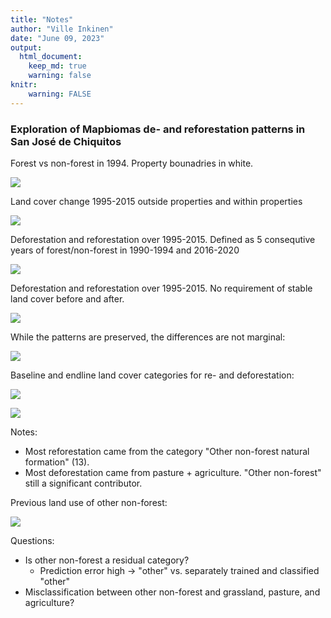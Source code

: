 ```yaml
---
title: "Notes"
author: "Ville Inkinen"
date: "June 09, 2023"
output:
  html_document:
    keep_md: true
    warning: false
knitr:
    warning: FALSE
---
```


### Exploration of Mapbiomas de- and reforestation patterns in San José de Chiquitos


Forest vs non-forest in 1994. Property bounadries in white.

![](C:/Users/ville/Dropbox/Projects/BIOADD/output/html/index_files/figure-html/unnamed-chunk-1-1.png)<!-- -->

Land cover change 1995-2015 outside properties and within properties

![](C:/Users/ville/Dropbox/Projects/BIOADD/output/html/index_files/figure-html/unnamed-chunk-2-1.png)<!-- -->


Deforestation and reforestation over 1995-2015. Defined as 5 consequtive years of forest/non-forest in 1990-1994 and 2016-2020

![](C:/Users/ville/Dropbox/Projects/BIOADD/output/html/index_files/figure-html/unnamed-chunk-3-1.png)<!-- -->

Deforestation and reforestation over 1995-2015. No requirement of stable land cover before and after.

![](C:/Users/ville/Dropbox/Projects/BIOADD/output/html/index_files/figure-html/unnamed-chunk-4-1.png)<!-- -->

While the patterns are preserved, the differences are not marginal:

![](C:/Users/ville/Dropbox/Projects/BIOADD/output/html/index_files/figure-html/unnamed-chunk-5-1.png)<!-- -->

Baseline and endline land cover categories for re- and deforestation:

![](C:/Users/ville/Dropbox/Projects/BIOADD/output/html/index_files/figure-html/unnamed-chunk-6-1.png)<!-- -->


![](C:/Users/ville/Dropbox/Projects/BIOADD/output/html/index_files/figure-html/unnamed-chunk-7-1.png)<!-- -->

Notes:

- Most reforestation came from the category "Other non-forest natural formation" (13).
- Most deforestation came from pasture + agriculture. "Other non-forest" still a significant contributor.

Previous land use of other non-forest:

![](C:/Users/ville/Dropbox/Projects/BIOADD/output/html/index_files/figure-html/unnamed-chunk-8-1.png)<!-- -->

Questions:

- Is other non-forest a residual category?
  - Prediction error high -> "other" vs. separately trained and classified "other"
- Misclassification between other non-forest and grassland, pasture, and agriculture?





